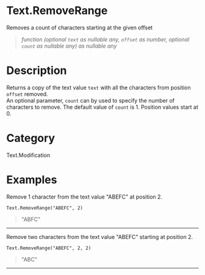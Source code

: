 # Text.RemoveRange
Removes a count of characters starting at the given offset
> _function (optional <code>text</code> as nullable any, <code>offset</code> as number, optional <code>count</code> as nullable any) as nullable any_

# Description 
Returns a copy of the text value <code>text</code> with all the characters from position <code>offset</code> removed.  
    An optional parameter, <code>count</code> can by used to specify the number of characters to remove. The default value of <code>count</code> is 1. Position values start at 0.
# Category 
Text.Modification
# Examples 
Remove 1 character from the text value "ABEFC" at position 2.
```
Text.RemoveRange("ABEFC", 2)
```
> "ABFC"

***
Remove two characters from the text value "ABEFC" starting at position 2.
```
Text.RemoveRange("ABEFC", 2, 2)
```
> "ABC"

***
